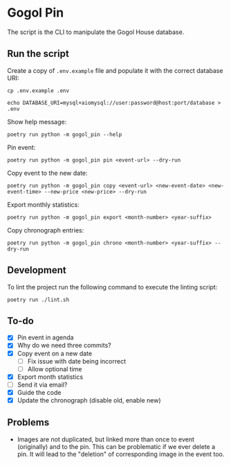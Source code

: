 # Gogol Pin

The script is the CLI to manipulate the Gogol House database.

## Run the script

Create a copy of `.env.example` file and populate it with the correct database URI:

```shell
cp .env.example .env

echo DATABASE_URI=mysql+aiomysql://user:password@host:port/database > .env
```

Show help message:

```shell
poetry run python -m gogol_pin --help
```

Pin event:

```shell
poetry run python -m gogol_pin pin <event-url> --dry-run
```

Copy event to the new date:

```shell
poetry run python -m gogol_pin copy <event-url> <new-event-date> <new-event-time> --new-price <new-price> --dry-run
```

Export monthly statistics:

```shell
poetry run python -m gogol_pin export <month-number> <year-suffix>
```

Copy chronograph entries:

```shell
poetry run python -m gogol_pin chrono <month-number> <year-suffix> --dry-run
```

## Development

To lint the project run the following command to execute the linting script:

```shell
poetry run ./lint.sh
```

## To-do

- [x] Pin event in agenda
- [x] Why do we need three commits?
- [x] Copy event on a new date
  - [ ] Fix issue with date being incorrect
  - [ ] Allow optional time
- [x] Export month statistics
- [ ] Send it via email?
- [x] Guide the code
- [x] Update the chronograph (disable old, enable new)

## Problems

- Images are not duplicated, but linked more than once to event (originally) and
  to the pin. This can be problematic if we ever delete a pin. It will lead to
  the "deletion" of corresponding image in the event too. 
